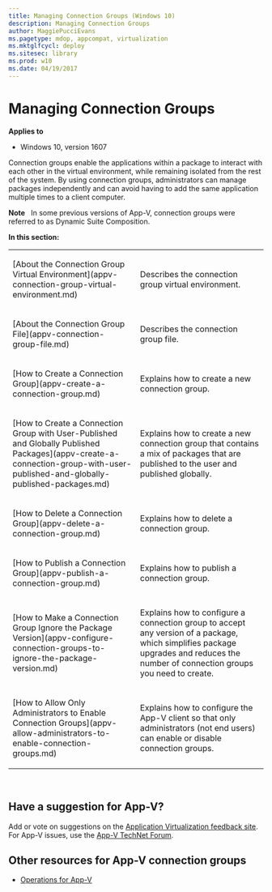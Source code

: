 ```yaml
---
title: Managing Connection Groups (Windows 10)
description: Managing Connection Groups
author: MaggiePucciEvans
ms.pagetype: mdop, appcompat, virtualization
ms.mktglfcycl: deploy
ms.sitesec: library
ms.prod: w10
ms.date: 04/19/2017
---
```



# Managing Connection Groups

**Applies to**
-   Windows 10, version 1607

Connection groups enable the applications within a package to interact with each other in the virtual environment, while remaining isolated from the rest of the system. By using connection groups, administrators can manage packages independently and can avoid having to add the same application multiple times to a client computer.

**Note**  
In some previous versions of App-V, connection groups were referred to as Dynamic Suite Composition.

**In this section:**

<table>
<colgroup>
<col width="50%" />
<col width="50%" />
</colgroup>
<tbody>
<tr class="odd">
<td align="left"><p>[About the Connection Group Virtual Environment](appv-connection-group-virtual-environment.md)</p></td>
<td align="left"><p>Describes the connection group virtual environment.</p></td>
</tr>
<tr class="even">
<td align="left"><p>[About the Connection Group File](appv-connection-group-file.md)</p></td>
<td align="left"><p>Describes the connection group file.</p></td>
</tr>
<tr class="odd">
<td align="left"><p>[How to Create a Connection Group](appv-create-a-connection-group.md)</p></td>
<td align="left"><p>Explains how to create a new connection group.</p></td>
</tr>
<tr class="even">
<td align="left"><p>[How to Create a Connection Group with User-Published and Globally Published Packages](appv-create-a-connection-group-with-user-published-and-globally-published-packages.md)</p></td>
<td align="left"><p>Explains how to create a new connection group that contains a mix of packages that are published to the user and published globally.</p></td>
</tr>
<tr class="odd">
<td align="left"><p>[How to Delete a Connection Group](appv-delete-a-connection-group.md)</p></td>
<td align="left"><p>Explains how to delete a connection group.</p></td>
</tr>
<tr class="even">
<td align="left"><p>[How to Publish a Connection Group](appv-publish-a-connection-group.md)</p></td>
<td align="left"><p>Explains how to publish a connection group.</p></td>
</tr>
<tr class="odd">
<td align="left"><p>[How to Make a Connection Group Ignore the Package Version](appv-configure-connection-groups-to-ignore-the-package-version.md)</p></td>
<td align="left"><p>Explains how to configure a connection group to accept any version of a package, which simplifies package upgrades and reduces the number of connection groups you need to create.</p></td>
</tr>
<tr class="even">
<td align="left"><p>[How to Allow Only Administrators to Enable Connection Groups](appv-allow-administrators-to-enable-connection-groups.md)</p></td>
<td align="left"><p>Explains how to configure the App-V client so that only administrators (not end users) can enable or disable connection groups.</p></td>
</tr></tbody>
</table>

 

## Have a suggestion for App-V?


Add or vote on suggestions on the [Application Virtualization feedback site](http://appv.uservoice.com/forums/280448-microsoft-application-virtualization).<br>For App-V issues, use the [App-V TechNet Forum](https://social.technet.microsoft.com/Forums/en-US/home?forum=mdopappv).

## Other resources for App-V connection groups


-   [Operations for App-V](appv-operations.md)

 

 





